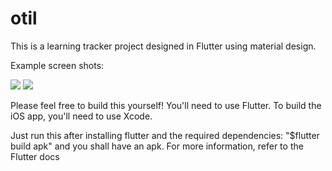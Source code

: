 # otil

This is a learning tracker project designed in Flutter using material design. 

Example screen shots:

<div>
<img src="https://imgur.com/RTd1ysc.jpg"/>

<img src="https://imgur.com/OXFVBIA.jpg"/>
<div/>

Please feel free to build this yourself! You'll need to use Flutter. To build the iOS app, you'll need to use Xcode.

Just run this after installing flutter and the required dependencies: "$flutter build apk" and you shall have an apk. For more information, refer to the Flutter docs

